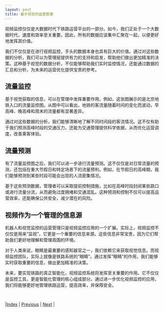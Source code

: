 ```yaml
---
layout: post
title: 基于视觉的运营管理
---
```


视频监控仅仅是大数据时代下铁路运营平台的一部分。如今，我们正处于一个大数据时代，速度和效率至关重要。因此，所有的数据应该集中汇聚在一起，以便更好地发挥其价值。

我们不仅仅是在进行视频监控，手头的数据本身也具有巨大的价值。通过对这些数据的分析，我们可以为管理层提供有力的支持和启发，帮助他们做出更加精准的决策。这种基于视觉的数据分析，不仅能够帮助我们实时监控情况，还能通过数据的汇总和分析，为未来的运营优化提供宝贵的参考。

## 流量监控

基于视觉获取的信息，可以在管理中发挥重要作用。例如，这张图展示的是北京地铁入口的流量监控图。从图中可以看出，地铁的客流量随着时间的变化而波动，早高峰、晚高峰和周末的流量都有显著差异。

通过对这些数据的分析，我们能够清晰地了解不同时间段的客流情况。这不仅有助于我们预测高峰时段的交通压力，还能为交通管理提供科学依据，从而优化运营调度，改善乘客体验。

## 流量预测

有了流量监控图之后，我们可以进一步进行流量预测。这不仅仅是对日常流量的预测，还包括在重大节假日和特定场景下的流量预判。例如，在节假日的高峰期，我们能够预测到某些时段可能会出现的人流密集情况。

基于这些预测数据，管理者可以采取提前控制措施，比如在高峰时段封闭某些路口或进行流量分流，从而避免过度拥堵和交通混乱。这种预测和控制不仅可以提高运营效率，还能确保公共安全，减少潜在的风险。

## 视频作为一个管理的信息源

机器人和视觉监控的运营管理只是视频监控应用的一个扩展。实际上，视频监控不仅仅是用来“监视”，它更是一个重要的信息来源。这些信息非常宝贵，因为它们帮助我们更好地理解和管理周围的环境。

对于人类来说，眼睛是最重要的感知器官之一，我们依赖它来获取视觉信息。而视频监控团队，实际上就像是铁路系统的“眼睛”。通过发挥“眼睛”的作用，我们能够实时获取重要的信息，做出更加精准的决策。

未来，要实现铁路的真正智能化，视频监控系统将发挥至关重要的作用。它不仅仅是监控工具，更是智能化管理的核心组成部分。通过进一步优化视频监控的应用，我们将能够更好地管理铁路运营，提高效率，并保障安全。

<br/>

|[Index](./) | [Previous](6-7-vis-robot) | [Next](6-11-vis-cloud) |
